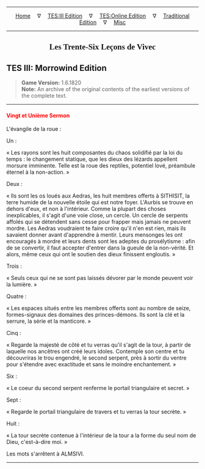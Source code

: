 
---

<!-- Jekyll Page Links -->

<center>
<a href="../../../../index.html">Home</a>
&emsp;&nabla;&emsp;
<a href="../../../index-tes3.html">TES:III Edition</a>
&emsp;&nabla;&emsp;
<a href="../../../index-teso.html">TES:Online Edition</a>
&emsp;&nabla;&emsp;
<a href="../../../index-traditional.html">Traditional Edition</a>
&emsp;&nabla;&emsp;
<a href="../../../index-misc.html">Misc</a>
</center>

<!-- Markdown Body Below: -->

---

<center>
<h2><span style="font-family:Georgia">Les Trente-Six Leçons de Vivec</span></h2>
</center>

## TES III: Morrowind Edition

> __Game Version:__ 1.6.1820\
> __Note:__ An archive of the original contents of the earliest versions of the complete text.

---

#### <span style="color:red">Vingt et Unième Sermon</span>

L'évangile de la roue :

Un :

« Les rayons sont les huit composantes du chaos solidifié par la loi du temps : le changement statique, que les dieux des lézards appellent morsure imminente. Telle est la roue des reptiles, potentiel lové, préambule éternel à la non-action. »

Deux :

« Ils sont les os loués aux Aedras, les huit membres offerts à SITHISIT, la terre humide de la nouvelle étoile qui est notre foyer. L'Aurbis se trouve en dehors d'eux, et non à l'intérieur. Comme la plupart des choses inexplicables, il s'agit d'une voie close, un cercle. Un cercle de serpents affolés qui se détendent sans cesse pour frapper mais jamais ne peuvent mordre. Les Aedras voudraient te faire croire qu'il n'en est rien, mais ils savaient donner avant d'apprendre à mentir. Leurs mensonges les ont encouragés à mordre et leurs dents sont les adeptes du prosélytisme : afin de se convertir, il faut accepter d'entrer dans la gueule de la non-vérité. Et alors, même ceux qui ont le soutien des dieux finissent engloutis. »

Trois :

« Seuls ceux qui ne se sont pas laissés dévorer par le monde peuvent voir la lumière. »

Quatre :

« Les espaces situés entre les membres offerts sont au nombre de seize, formes-signaux des domaines des princes-démons. Ils sont la clé et la serrure, la série et la manticore. »

Cinq :

« Regarde la majesté de côté et tu verras qu'il s'agit de la tour, à partir de laquelle nos ancêtres ont créé leurs idoles. Contemple son centre et tu découvriras le trou engendré, le second serpent, près à sortir du ventre pour s'étendre avec exactitude et sans le moindre enchantement. »

Six :

« Le coeur du second serpent renferme le portail triangulaire et secret. »

Sept :

« Regarde le portail triangulaire de travers et tu verras la tour secrète. »

Huit :

« La tour secrète contenue à l'intérieur de la tour a la forme du seul nom de Dieu, c'est-à-dire moi. »

Les mots s'arrêtent à ALMSIVI.

---
